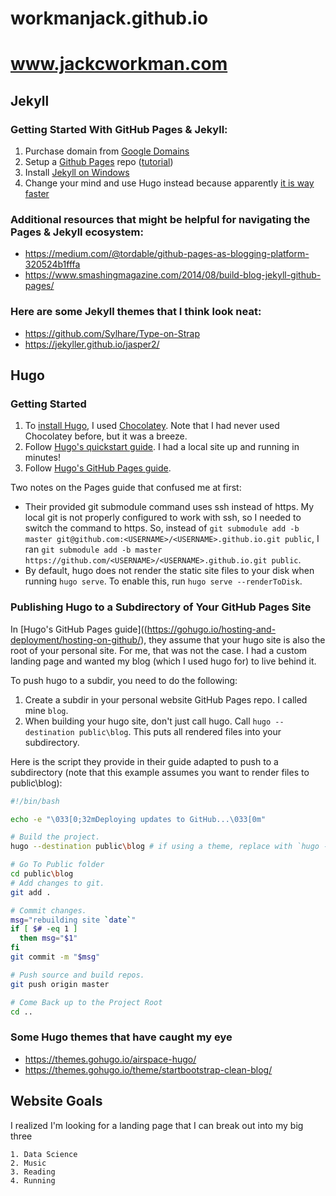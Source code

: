 # workmanjack.github.io
# www.jackcworkman.com

## Jekyll

### Getting Started With GitHub Pages & Jekyll:

1. Purchase domain from [Google Domains](https://domains.google)
2. Setup a [Github Pages](https://pages.github.com/) repo ([tutorial](http://www.curtismlarson.com/blog/2015/04/12/github-pages-google-domains/))
3. Install [Jekyll on Windows](https://jekyllrb.com/docs/installation/windows/)
4. Change your mind and use Hugo instead because apparently [it is way faster](https://forestry.io/blog/hugo-and-jekyll-compared/)

### Additional resources that might be helpful for navigating the Pages & Jekyll ecosystem:

* https://medium.com/@tordable/github-pages-as-blogging-platform-320524b1fffa
* https://www.smashingmagazine.com/2014/08/build-blog-jekyll-github-pages/

### Here are some Jekyll themes that I think look neat:

* https://github.com/Sylhare/Type-on-Strap
* https://jekyller.github.io/jasper2/

## Hugo

### Getting Started

1. To [install Hugo](https://gohugo.io/getting-started/installing), I used [Chocolatey](https://chocolatey.org/). Note that I had never used Chocolatey before, but it was a breeze.
2. Follow [Hugo's quickstart guide](https://gohugo.io/getting-started/quick-start/). I had a local site up and running in minutes!
3. Follow [Hugo's GitHub Pages guide](https://gohugo.io/hosting-and-deployment/hosting-on-github/).

Two notes on the Pages guide that confused me at first:

* Their provided git submodule command uses ssh instead of https. My local git is not properly configured to work with ssh, so I needed to switch the command to https. So, instead of `git submodule add -b master git@github.com:<USERNAME>/<USERNAME>.github.io.git public`, I ran `git submodule add -b master https://github.com/<USERNAME>/<USERNAME>.github.io.git public`.
* By default, hugo does not render the static site files to your disk when running `hugo serve`. To enable this, run `hugo serve --renderToDisk`.

### Publishing Hugo to a Subdirectory of Your GitHub Pages Site

In [Hugo's GitHub Pages guide]((https://gohugo.io/hosting-and-deployment/hosting-on-github/), they assume that your hugo site is also the root of your personal site. For me, that was not the case. I had a custom landing page and wanted my blog (which I used hugo for) to live behind it.

To push hugo to a subdir, you need to do the following:

1. Create a subdir in your personal website GitHub Pages repo. I called mine `blog`.
2. When building your hugo site, don't just call hugo. Call `hugo --destination public\blog`. This puts all rendered files into your subdirectory.

Here is the script they provide in their guide adapted to push to a subdirectory (note that this example assumes you want to render files to public\blog):

```bash
#!/bin/bash

echo -e "\033[0;32mDeploying updates to GitHub...\033[0m"

# Build the project.
hugo --destination public\blog # if using a theme, replace with `hugo -t <YOURTHEME>`

# Go To Public folder
cd public\blog
# Add changes to git.
git add .

# Commit changes.
msg="rebuilding site `date`"
if [ $# -eq 1 ]
  then msg="$1"
fi
git commit -m "$msg"

# Push source and build repos.
git push origin master

# Come Back up to the Project Root
cd ..
```

### Some Hugo themes that have caught my eye

* https://themes.gohugo.io/airspace-hugo/
* https://themes.gohugo.io/theme/startbootstrap-clean-blog/

## Website Goals

I realized I'm looking for a landing page that I can break out into my big three

    1. Data Science
    2. Music
    3. Reading
    4. Running
